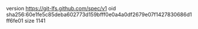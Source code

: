 version https://git-lfs.github.com/spec/v1
oid sha256:60e1fe5c85deba602773d159bfff0e0a4a0df2679e07f1427830686d1ff6fe01
size 1141
